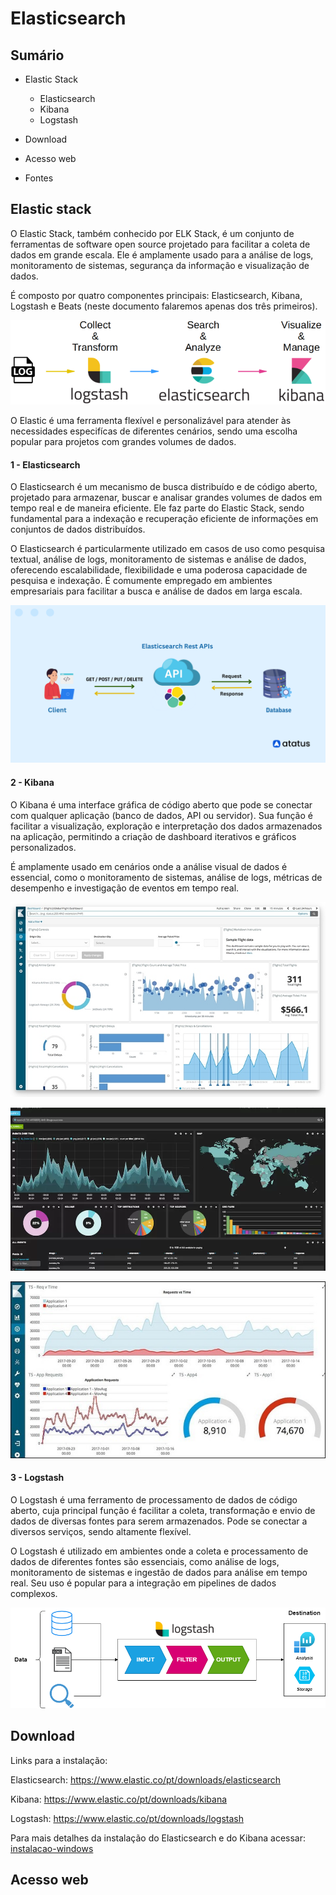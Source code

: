 # Elasticsearch

## Sumário

* Elastic Stack
  * Elasticsearch
  * Kibana
  * Logstash

* Download
* Acesso web
* Fontes

## Elastic stack

O Elastic Stack, também conhecido por ELK Stack, é um conjunto de ferramentas de software open source projetado para facilitar a coleta de dados em grande escala. Ele é amplamente usado para a análise de logs, monitoramento de sistemas, segurança da informação e visualização de dados.

É composto por quatro componentes principais: Elasticsearch, Kibana, Logstash e Beats (neste documento falaremos apenas dos três primeiros).

![](https://github.com/jcampolim/wtt-elasticsearch/blob/main/img/elastic-stack.png)

O Elastic é uma ferramenta flexível e personalizável para atender às necessidades especifícas de diferentes cenários, sendo uma escolha popular para projetos com grandes volumes de dados.

#### 1 - Elasticsearch

O Elasticsearch é um mecanismo de busca distribuído e de código aberto, projetado para armazenar, buscar e analisar grandes volumes de dados em tempo real e de maneira eficiente. Ele faz parte do Elastic Stack, sendo fundamental para a indexação e recuperação eficiente de informações em conjuntos de dados distribuídos. 

O Elasticsearch é particularmente utilizado em casos de uso como pesquisa textual, análise de logs, monitoramento de sistemas e análise de dados, oferecendo escalabilidade, flexibilidade e uma poderosa capacidade de pesquisa e indexação. É comumente empregado em ambientes empresariais para facilitar a busca e análise de dados em larga escala.

![](https://github.com/jcampolim/wtt-elasticsearch/blob/main/img/elasticsearch-api.png)

#### 2 - Kibana

O Kibana é uma interface gráfica de código aberto que pode se conectar com qualquer aplicação (banco de dados, API ou servidor). Sua função é facilitar a visualização, exploração e interpretação dos dados armazenados na aplicação, permitindo a criação de dashboard iterativos e gráficos personalizados.

É amplamente usado em cenários onde a análise visual de dados é essencial, como o monitoramento de sistemas, análise de logs, métricas de desempenho e investigação de eventos em tempo real.

![](https://github.com/jcampolim/wtt-elasticsearch/blob/main/img/kibana-1.jpeg)

![](https://github.com/jcampolim/wtt-elasticsearch/blob/main/img/kibana-2.webp)

![](https://github.com/jcampolim/wtt-elasticsearch/blob/main/img/kibana-3.jpg)

#### 3 - Logstash

O Logstash é uma ferramento de processamento de dados de código aberto, cuja principal função é facilitar a coleta, transformação e envio de dados de diversas fontes para serem armazenados. Pode se conectar a diversos serviços, sendo altamente flexível.

O Logstash é utilizado em ambientes onde a coleta e processamento de dados de diferentes fontes são essenciais, como análise de logs, monitoramento de sistemas e ingestão de dados para análise em tempo real. Seu uso é popular para a integração em pipelines de dados complexos.

![](https://github.com/jcampolim/wtt-elasticsearch/blob/main/img/logstash.png)

## Download

Links para a instalação: 

Elasticsearch: https://www.elastic.co/pt/downloads/elasticsearch

Kibana: https://www.elastic.co/pt/downloads/kibana

Logstash: https://www.elastic.co/pt/downloads/logstash

Para mais detalhes da instalação do Elasticsearch e do Kibana acessar: [instalacao-windows](https://github.com/jcampolim/wtt-elasticsearch/blob/main/instalacao-windows.md)

## Acesso web

